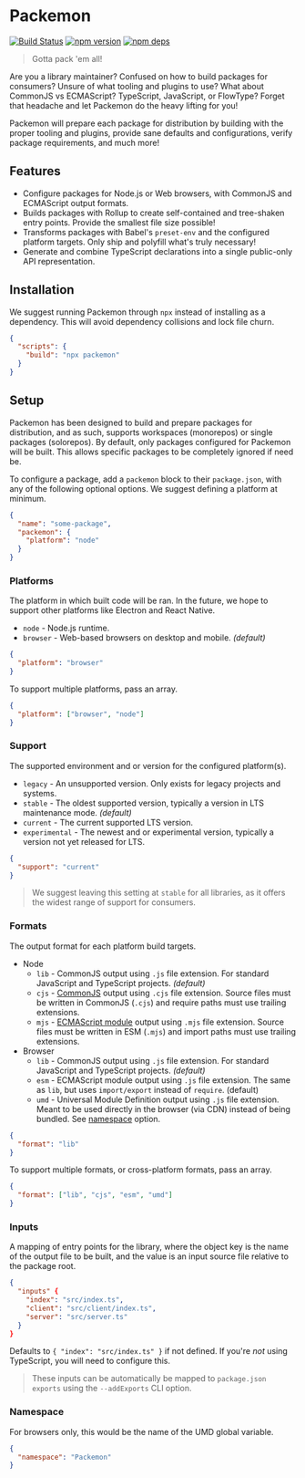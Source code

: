 # Packemon

[![Build Status](https://github.com/milesj/packemon/workflows/Build/badge.svg)](https://github.com/milesj/packemon/actions?query=branch%3Amaster)
[![npm version](https://badge.fury.io/js/packemon.svg)](https://www.npmjs.com/package/packemon)
[![npm deps](https://david-dm.org/milesj/packemon.svg)](https://www.npmjs.com/package/packemon)

> Gotta pack 'em all!

Are you a library maintainer? Confused on how to build packages for consumers? Unsure of what
tooling and plugins to use? What about CommonJS vs ECMAScript? TypeScript, JavaScript, or FlowType?
Forget that headache and let Packemon do the heavy lifting for you!

Packemon will prepare each package for distribution by building with the proper tooling and plugins,
provide sane defaults and configurations, verify package requirements, and much more!

## Features

- Configure packages for Node.js or Web browsers, with CommonJS and ECMAScript output formats.
- Builds packages with Rollup to create self-contained and tree-shaken entry points. Provide the
  smallest file size possible!
- Transforms packages with Babel's `preset-env` and the configured platform targets. Only ship and
  polyfill what's truly necessary!
- Generate and combine TypeScript declarations into a single public-only API representation.

## Installation

We suggest running Packemon through `npx` instead of installing as a dependency. This will avoid
dependency collisions and lock file churn.

```json
{
  "scripts": {
    "build": "npx packemon"
  }
}
```

## Setup

Packemon has been designed to build and prepare packages for distribution, and as such, supports
workspaces (monorepos) or single packages (solorepos). By default, only packages configured for
Packemon will be built. This allows specific packages to be completely ignored if need be.

To configure a package, add a `packemon` block to their `package.json`, with any of the following
optional options. We suggest defining a platform at minimum.

```json
{
  "name": "some-package",
  "packemon": {
    "platform": "node"
  }
}
```

### Platforms

The platform in which built code will be ran. In the future, we hope to support other platforms like
Electron and React Native.

- `node` - Node.js runtime.
- `browser` - Web-based browsers on desktop and mobile. _(default)_

```json
{
  "platform": "browser"
}
```

To support multiple platforms, pass an array.

```json
{
  "platform": ["browser", "node"]
}
```

### Support

The supported environment and or version for the configured platform(s).

- `legacy` - An unsupported version. Only exists for legacy projects and systems.
- `stable` - The oldest supported version, typically a version in LTS maintenance mode. _(default)_
- `current` - The current supported LTS version.
- `experimental` - The newest and or experimental version, typically a version not yet released for
  LTS.

```json
{
  "support": "current"
}
```

> We suggest leaving this setting at `stable` for all libraries, as it offers the widest range of
> support for consumers.

### Formats

The output format for each platform build targets.

- Node
  - `lib` - CommonJS output using `.js` file extension. For standard JavaScript and TypeScript
    projects. _(default)_
  - `cjs` - [CommonJS](https://nodejs.org/api/modules.html) output using `.cjs` file extension.
    Source files must be written in CommonJS (`.cjs`) and require paths must use trailing
    extensions.
  - `mjs` - [ECMAScript module](https://nodejs.org/api/esm.html) output using `.mjs` file extension.
    Source files must be written in ESM (`.mjs`) and import paths must use trailing extensions.
- Browser
  - `lib` - CommonJS output using `.js` file extension. For standard JavaScript and TypeScript
    projects. _(default)_
  - `esm` - ECMAScript module output using `.js` file extension. The same as `lib`, but uses
    `import/export` instead of `require`. (default)
  - `umd` - Universal Module Definition output using `.js` file extension. Meant to be used directly
    in the browser (via CDN) instead of being bundled. See [namespace](#namespace) option.

```json
{
  "format": "lib"
}
```

To support multiple formats, or cross-platform formats, pass an array.

```json
{
  "format": ["lib", "cjs", "esm", "umd"]
}
```

### Inputs

A mapping of entry points for the library, where the object key is the name of the output file to be
built, and the value is an input source file relative to the package root.

```json
{
  "inputs" {
    "index": "src/index.ts",
    "client": "src/client/index.ts",
    "server": "src/server.ts"
  }
}
```

Defaults to `{ "index": "src/index.ts" }` if not defined. If you're _not_ using TypeScript, you will
need to configure this.

> These inputs can be automatically be mapped to `package.json` `exports` using the `--addExports`
> CLI option.

### Namespace

For browsers only, this would be the name of the UMD global variable.

```json
{
  "namespace": "Packemon"
}
```
